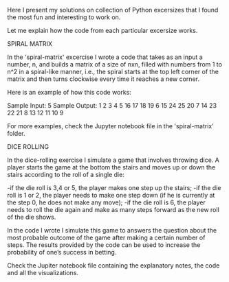 Here I present my solutions on collection of Python excersizes that I found the most fun and interesting to work on.

Let me explain how the code from each particular excersize works.


SPIRAL MATRIX

In the 'spiral-matrix' excercise I wrote a code that  takes as an input a number, n,  and builds a matrix of a size of nxn, filled with numbers from 1 to n^2 in a spiral-like manner, i.e., the spiral starts at the top left corner of the matrix and then turns clockwise every time it reaches a new corner.

Here is an example of how this code works:

Sample Input:
5
Sample Output:
1  2  3  4  5
16 17 18 19 6
15 24 25 20 7
14 23 22 21 8
13 12 11 10 9

For more examples, check the Jupyter notebook file in the 'spiral-matrix' folder.


DICE ROLLING

In the dice-rolling exercise I simulate a game that involves throwing dice. 
A player starts the game at the bottom the stairs and moves up or down the stairs according to the roll of a single die:

-if the die roll is 3,4 or 5, the player makes one step up the stairs;
-if the die roll is 1 or 2, the player needs to make one step down (if he is currently at the step 0, he does not make any move);
-if the die roll is 6, the player needs to roll the die again and make as many steps forward as the new roll of the die shows.

In the code I wrote I simulate this game to answers the question about the most probable outcome of the game after making a certain number of steps.
The results provided by the code can be used to increase the probability of one’s success in betting. 

Check the Jupiter notebook file containing the explanatory notes, the code and all the visualizations.






